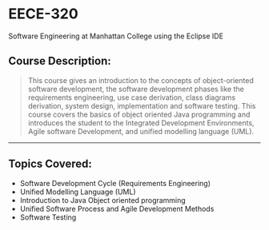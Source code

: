 # EECE-320
Software Engineering at Manhattan College using the Eclipse IDE

## Course Description:

> This course gives an introduction to the concepts of object-oriented software development, the software development phases like the requirements engineering, use case derivation, class diagrams derivation, system design, implementation and software testing. This course covers the basics of object oriented Java programming and introduces the student to the Integrated Development Environments, Agile software Development, and unified modelling language (UML).

____

## Topics Covered:

- Software Development Cycle (Requirements Engineering)
- Unified Modelling Language (UML)
- Introduction to Java Object oriented programming
- Unified Software Process and Agile Development Methods
- Software Testing

